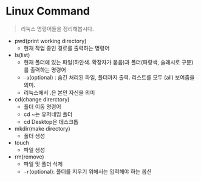# Linux Command
> 리눅스 명령어들을 정리해봅시다.

- pwd(print working directory)
    - 현재 작업 중인 경로를 출력하는 명령어
- ls(list)
    - 현재 폴더에 있는 파일(하얀색. 확장자가 붙음)과 폴더(파랑색, 슬래시로 구분)를 출력하는 명령어
    - `-a`(optional) : 숨긴 처리된 파일, 폴더까지 출력. 리스트를 모두 (all) 보여줌을 의미.
    - 리눅스에서 .은 본인 자신을 의미
- cd(change direrctory)
    - 폴더 이동 명령어
    - cd ~는 유저네임 폴더
    - cd Desktop은 데스크톱
- mkdir(make directory)
    - 폴더 생성
- touch
    - 파일 생성
- rm(remove)
    - 파일 및 폴더 삭제
    - `-r`(optional): 폴더를 지우기 위해서는 입력해야 하는 옵션
